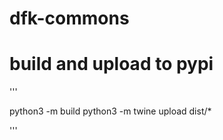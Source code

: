 # dfk-commons

# build and upload to pypi

'''

python3 -m build
python3 -m twine upload dist/\*

'''
